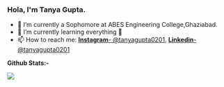 ### Hola, I'm Tanya Gupta.
- 🔭 I’m currently a Sophomore at ABES Engineering College,Ghaziabad.
- 🌱 I’m currently learning everything 🤣
- 📫 How to reach me: [**Instagram**- @tanyagupta0201](https://www.instagram.com/tanyagupta0201),
[**Linkedin**- @tanyagupta0201](%28www.linkedin.com/in/tanyagupta0201%29)




 **Github Stats:-**

<img src="https://github-readme-stats.vercel.app/api?username=tanyagupta0201&&show_icons=true&title_color=ffffff&icon_color=bb2acf&text_color=daf7dc&bg_color=151515">
